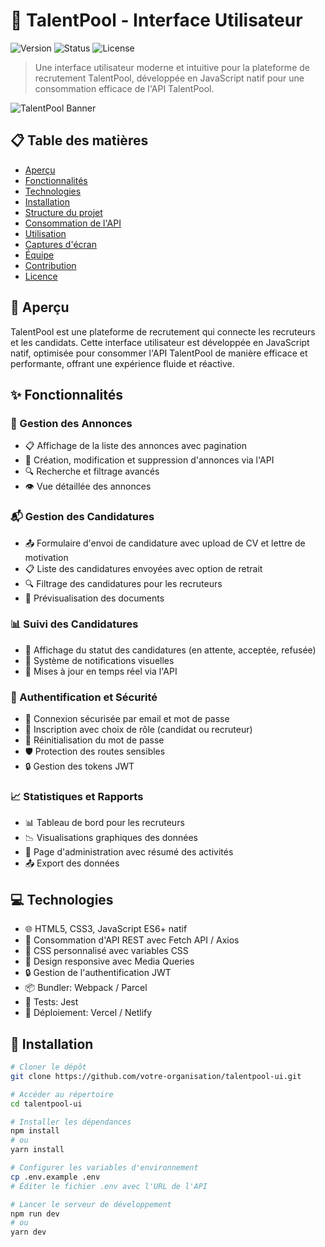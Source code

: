 # 🚀 TalentPool - Interface Utilisateur

![Version](https://img.shields.io/badge/version-1.0.0-blue.svg)
![Status](https://img.shields.io/badge/status-en%20développement-orange.svg)
![License](https://img.shields.io/badge/license-MIT-green.svg)

> Une interface utilisateur moderne et intuitive pour la plateforme de recrutement TalentPool, développée en JavaScript natif pour une consommation efficace de l'API TalentPool.

![TalentPool Banner](https://via.placeholder.com/800x200?text=TalentPool+Platform)

## 📋 Table des matières

- [Aperçu](#-aperçu)
- [Fonctionnalités](#-fonctionnalités)
- [Technologies](#-technologies)
- [Installation](#-installation)
- [Structure du projet](#-structure-du-projet)
- [Consommation de l'API](#-consommation-de-lapi)
- [Utilisation](#-utilisation)
- [Captures d'écran](#-captures-décran)
- [Équipe](#-équipe)
- [Contribution](#-contribution)
- [Licence](#-licence)

## 🌟 Aperçu

TalentPool est une plateforme de recrutement qui connecte les recruteurs et les candidats. Cette interface utilisateur est développée en JavaScript natif, optimisée pour consommer l'API TalentPool de manière efficace et performante, offrant une expérience fluide et réactive.

## ✨ Fonctionnalités

### 📢 Gestion des Annonces
- 📋 Affichage de la liste des annonces avec pagination
- 📝 Création, modification et suppression d'annonces via l'API
- 🔍 Recherche et filtrage avancés
- 👁️ Vue détaillée des annonces

### 📬 Gestion des Candidatures
- 📤 Formulaire d'envoi de candidature avec upload de CV et lettre de motivation
- 📋 Liste des candidatures envoyées avec option de retrait
- 🔍 Filtrage des candidatures pour les recruteurs
- 📄 Prévisualisation des documents

### 📊 Suivi des Candidatures
- 🚦 Affichage du statut des candidatures (en attente, acceptée, refusée)
- 🔔 Système de notifications visuelles
- 📱 Mises à jour en temps réel via l'API

### 🔐 Authentification et Sécurité
- 🔑 Connexion sécurisée par email et mot de passe
- 👤 Inscription avec choix de rôle (candidat ou recruteur)
- 🔄 Réinitialisation du mot de passe
- 🛡️ Protection des routes sensibles
- 🔒 Gestion des tokens JWT

### 📈 Statistiques et Rapports
- 📊 Tableau de bord pour les recruteurs
- 📉 Visualisations graphiques des données
- 📑 Page d'administration avec résumé des activités
- 📤 Export des données

## 💻 Technologies

- 🌐 HTML5, CSS3, JavaScript ES6+ natif
- 🔄 Consommation d'API REST avec Fetch API / Axios
- 🎨 CSS personnalisé avec variables CSS
- 📱 Design responsive avec Media Queries
- 🔒 Gestion de l'authentification JWT
- 📦 Bundler: Webpack / Parcel
- 🧪 Tests: Jest
- 🚀 Déploiement: Vercel / Netlify

## 🚀 Installation

```bash
# Cloner le dépôt
git clone https://github.com/votre-organisation/talentpool-ui.git

# Accéder au répertoire
cd talentpool-ui

# Installer les dépendances
npm install
# ou
yarn install

# Configurer les variables d'environnement
cp .env.example .env
# Éditer le fichier .env avec l'URL de l'API

# Lancer le serveur de développement
npm run dev
# ou
yarn dev